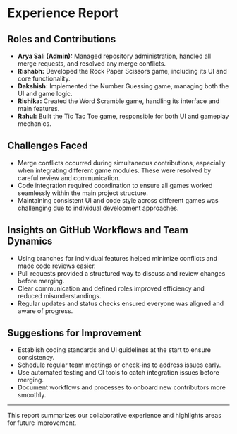 # Experience Report

## Roles and Contributions
- **Arya Sali (Admin):** Managed repository administration, handled all merge requests, and resolved any merge conflicts.
- **Rishabh:** Developed the Rock Paper Scissors game, including its UI and core functionality.
- **Dakshish:** Implemented the Number Guessing game, managing both the UI and game logic.
- **Rishika:** Created the Word Scramble game, handling its interface and main features.
- **Rahul:** Built the Tic Tac Toe game, responsible for both UI and gameplay mechanics.

## Challenges Faced
- Merge conflicts occurred during simultaneous contributions, especially when integrating different game modules. These were resolved by careful review and communication.
- Code integration required coordination to ensure all games worked seamlessly within the main project structure.
- Maintaining consistent UI and code style across different games was challenging due to individual development approaches.

## Insights on GitHub Workflows and Team Dynamics
- Using branches for individual features helped minimize conflicts and made code reviews easier.
- Pull requests provided a structured way to discuss and review changes before merging.
- Clear communication and defined roles improved efficiency and reduced misunderstandings.
- Regular updates and status checks ensured everyone was aligned and aware of progress.

## Suggestions for Improvement
- Establish coding standards and UI guidelines at the start to ensure consistency.
- Schedule regular team meetings or check-ins to address issues early.
- Use automated testing and CI tools to catch integration issues before merging.
- Document workflows and processes to onboard new contributors more smoothly.

---
This report summarizes our collaborative experience and highlights areas for future improvement.
